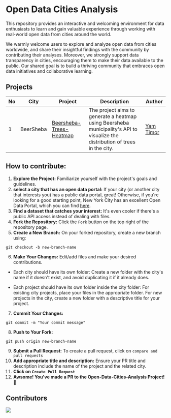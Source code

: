 # Open Data Cities Analysis
This repository provides an interactive and welcoming environment for data enthusiasts to learn and gain valuable experience through working with real-world open data from cities around the world.

We warmly welcome users to explore and analyze open data from cities worldwide, and share their insightful findings with the community by contributing their analyses. Moreover, we strongly support data transparency in cities, encouraging them to make their data available to the public. Our shared goal is to build a thriving community that embraces open data initiatives and collaborative learning.

## Projects
| No  | City       | Project                 | Description                                                                  | Author     |
| --- | ---------- | ----------------------- | ---------------------------------------------------------------------------- | ---------- |
| 1   | BeerSheba  | [Beersheba-Trees-Heatmap](https://github.com/yamtimor/Open-Data-Cities-Analysis/tree/main/BeerSheba/Beersheba-Trees-Heatmap) | The project aims to generate a heatmap using Beersheba municipality's API to visualize the distribution of trees in the city. | [Yam Timor](https://github.com/yamtimor) |

## How to contribute:
1. **Explore the Project:** Familiarize yourself with the project's goals and guidelines.
2. **select a city that has an open data portal:** If your city (or another city that interests you) has a public data portal, great! Otherwise, if you're looking for a good starting point, New York City has an excellent Open Data Portal, which you can find [here]( https://opendata.cityofnewyork.us/).
3. **Find a dataset that catches your interest:**  It's even cooler if there's a public API access instead of dealing with files.
4. **Fork the Repository:** Click the `Fork` button on the top right of the repository page.
5. **Create a New Branch:** On your forked repository, create a new branch using:
```
git checkout -b new-branch-name
```

6. **Make Your Changes:** Edit/add files and make your desired contributions.

- Each city should have its own folder: Create a new folder with the city's name if it doesn't exist, and avoid duplicating it if it already does.

- Each project should have its own folder inside the city folder: For existing city projects, place your files in the appropriate folder. For new projects in the city, create a new folder with a descriptive title for your project.

7. **Commit Your Changes:**
```
git commit -m "Your commit message"
```
8. **Push to Your Fork:**
```
git push origin new-branch-name
```
9. **Submit a Pull Request:** To create a pull request, click on `compare and pull requests`
10. **Add appropriate title and description:** Ensure your PR title and description include the name of the project and the related city.
11. **Click on `Create Pull Request`**
12. **Awsome! You've made a PR to the Open-Data-Cities-Analysis Project! 🚀**

## Contributors
<a href="https://github.com/yamtimor/Open-Data-Cities-Analysis/graphs/contributors">
  <img src="https://contrib.rocks/image?repo=yamtimor/Open-Data-Cities-Analysis" />
</a>